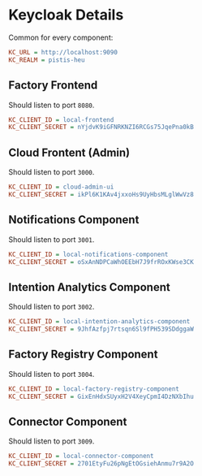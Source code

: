 # Keycloak Details

Common for every component:

```ini
KC_URL = http://localhost:9090
KC_REALM = pistis-heu
```

## Factory Frontend

Should listen to port `8080`.

```ini
KC_CLIENT_ID = local-frontend
KC_CLIENT_SECRET = nYjdvK9iGFNRKNZI6RCGs75JqePna0kB
```

## Cloud Frontent (Admin)

Should listen to port `3000`.

```ini
KC_CLIENT_ID = cloud-admin-ui
KC_CLIENT_SECRET = ikPl6K1KAv4jxxoHs9UyHbsMLglWwVz8
```

## Notifications Component

Should listen to port `3001`.

```ini
KC_CLIENT_ID = local-notifications-component
KC_CLIENT_SECRET = oSxAnNDPCaWhOEEbH7J9frROxKWse3CK
```

## Intention Analytics Component

Should listen to port `3002`.

```ini
KC_CLIENT_ID = local-intention-analytics-component
KC_CLIENT_SECRET = 9JhfAzfpj7rtsqn6Sl9fPH539SDdggaW
```

## Factory Registry Component

Should listen to port `3004`.

```ini
KC_CLIENT_ID = local-factory-registry-component
KC_CLIENT_SECRET = GixEnHdxSUyxH2V4XeyCpmI4DzNXbIhu
```

## Connector Component

Should listen to port `3009`.

```ini
KC_CLIENT_ID = local-connector-component
KC_CLIENT_SECRET = 2701EtyFu26pNgEtOGsiehAnmu7r9A2O
```
